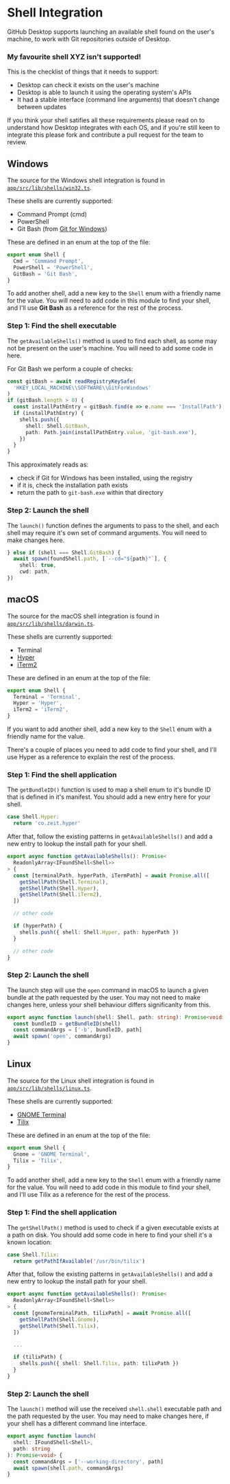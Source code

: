 # Shell Integration

GitHub Desktop supports launching an available shell found on the user's
machine, to work with Git repositories outside of Desktop.

### My favourite shell XYZ isn't supported!

This is the checklist of things that it needs to support:

 - Desktop can check it exists on the user's machine
 - Desktop is able to launch it using the operating system's APIs
 - It had a stable interface (command line arguments) that doesn't change
   between updates

If you think your shell satifies all these requirements please read on to
understand how Desktop integrates with each OS, and if you're still keen to
integrate this please fork and contribute a pull request for the team to
review.

## Windows

The source for the Windows shell integration is found in [`app/src/lib/shells/win32.ts`](https://github.com/desktop/desktop/blob/master/app/src/lib/shell/win32.ts).

These shells are currently supported:

 - Command Prompt (cmd)
 - PowerShell
 - Git Bash (from [Git for Windows](https://git-for-windows.github.io/))

These are defined in an enum at the top of the file:

```ts
export enum Shell {
  Cmd = 'Command Prompt',
  PowerShell = 'PowerShell',
  GitBash = 'Git Bash',
}
```

To add another shell, add a new key to the `Shell` enum with a friendly name
for the value. You will need to add code in this module to find your shell, and I'll
use **Git Bash** as a reference for the rest of the process.

### Step 1: Find the shell executable

The `getAvailableShells()` method is used to find each shell, as some may not
be present on the user's machine. You will need to add some code in here.

For Git Bash we perform a couple of checks:

```ts
const gitBash = await readRegistryKeySafe(
  'HKEY_LOCAL_MACHINE\\SOFTWARE\\GitForWindows'
)
if (gitBash.length > 0) {
  const installPathEntry = gitBash.find(e => e.name === 'InstallPath')
  if (installPathEntry) {
    shells.push({
      shell: Shell.GitBash,
      path: Path.join(installPathEntry.value, 'git-bash.exe'),
    })
  }
}
```

This approximately reads as:

 - check if Git for Windows has been installed, using the registry
 - if it is, check the installation path exists
 - return the path to `git-bash.exe` within that directory

### Step 2: Launch the shell

The `launch()` function defines the arguments to pass to the shell, and each
shell may require it's own set of command arguments. You will need to make
changes here.

```ts
} else if (shell === Shell.GitBash) {
  await spawn(foundShell.path, [`--cd="${path}"`], {
    shell: true,
    cwd: path,
})
```

## macOS

The source for the macOS shell integration is found in [`app/src/lib/shells/darwin.ts`](https://github.com/desktop/desktop/blob/master/app/src/lib/shell/darwin.ts).

These shells are currently supported:

 - Terminal
 - [Hyper](link-goes-here)
 - [iTerm2](link-goes-here)

These are defined in an enum at the top of the file:

```ts
export enum Shell {
  Terminal = 'Terminal',
  Hyper = 'Hyper',
  iTerm2 = 'iTerm2',
}
```

If you want to add another shell, add a new key to the `Shell` enum with a
friendly name for the value.

There's a couple of places you need to add code to find your shell, and I'll
use Hyper as a reference to explain the rest of the process.

### Step 1: Find the shell application

The `getBundleID()` function is used to map a shell enum to it's bundle ID
that is defined in it's manifest. You should add a new entry here for your
shell.

```ts
case Shell.Hyper:
  return 'co.zeit.hyper'
```

After that, follow the existing patterns in `getAvailableShells()` and add a
new entry to lookup the install path for your shell.

```ts
export async function getAvailableShells(): Promise<
  ReadonlyArray<IFoundShell<Shell>>
> {
  const [terminalPath, hyperPath, iTermPath] = await Promise.all([
    getShellPath(Shell.Terminal),
    getShellPath(Shell.Hyper),
    getShellPath(Shell.iTerm2),
  ])

  // other code

  if (hyperPath) {
    shells.push({ shell: Shell.Hyper, path: hyperPath })
  }

  // other code
}
```

### Step 2: Launch the shell

The launch step will use the `open` command in macOS to launch a given bundle
at the path requested by the user. You may not need to make changes here,
unless your shell behaviour differs significanlty from this.

```ts
export async function launch(shell: Shell, path: string): Promise<void> {
  const bundleID = getBundleID(shell)
  const commandArgs = ['-b', bundleID, path]
  await spawn('open', commandArgs)
}
```

## Linux

The source for the Linux shell integration is found in [`app/src/lib/shells/linux.ts`](https://github.com/desktop/desktop/blob/master/app/src/lib/shell/linux.ts).

These shells are currently supported:

 - [GNOME Terminal](https://help.gnome.org/users/gnome-terminal/stable/)
 - [Tilix](https://github.com/gnunn1/tilix)

These are defined in an enum at the top of the file:

```ts
export enum Shell {
  Gnome = 'GNOME Terminal',
  Tilix = 'Tilix',
}
```

To add another shell, add a new key to the `Shell` enum with a friendly name
for the value. You will need to add code in this module to find your shell, and
I'll use Tilix as a reference for the rest of the process.

### Step 1: Find the shell application

The `getShellPath()` method is used to check if a given executable exists at a
path on disk. You should add some code in here to find your shell it's a known
location:

```ts
case Shell.Tilix:
  return getPathIfAvailable('/usr/bin/tilix')
```

After that, follow the existing patterns in `getAvailableShells()` and add a
new entry to lookup the install path for your shell.

```ts
export async function getAvailableShells(): Promise<
  ReadonlyArray<IFoundShell<Shell>>
> {
  const [gnomeTerminalPath, tilixPath] = await Promise.all([
    getShellPath(Shell.Gnome),
    getShellPath(Shell.Tilix),
  ])

  ...

  if (tilixPath) {
    shells.push({ shell: Shell.Tilix, path: tilixPath })
  }
}
```

### Step 2: Launch the shell

The `launch()` method will use the received `shell.shell` executable path and
the path requested by the user. You may need to make changes here, if your
shell has a different command line interface.

```ts
export async function launch(
  shell: IFoundShell<Shell>,
  path: string
): Promise<void> {
  const commandArgs = ['--working-directory', path]
  await spawn(shell.path, commandArgs)
}

```
